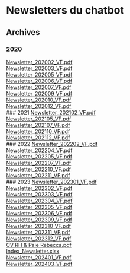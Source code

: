 # Newsletters du chatbot
## Archives
### 2020
[Newsletter_202002_VF.pdf](https://raw.githubusercontent.com/CISIRH/espace-noyau/main/Noyau%20RH%20FPE/Newsletters%20du%20chatbot/Archives/2020/Newsletter_202002_VF.pdf)<br>[Newsletter_202003_VF.pdf](https://raw.githubusercontent.com/CISIRH/espace-noyau/main/Noyau%20RH%20FPE/Newsletters%20du%20chatbot/Archives/2020/Newsletter_202003_VF.pdf)<br>[Newsletter_202005_VF.pdf](https://raw.githubusercontent.com/CISIRH/espace-noyau/main/Noyau%20RH%20FPE/Newsletters%20du%20chatbot/Archives/2020/Newsletter_202005_VF.pdf)<br>[Newsletter_202006_VF.pdf](https://raw.githubusercontent.com/CISIRH/espace-noyau/main/Noyau%20RH%20FPE/Newsletters%20du%20chatbot/Archives/2020/Newsletter_202006_VF.pdf)<br>[Newsletter_202007_VF.pdf](https://raw.githubusercontent.com/CISIRH/espace-noyau/main/Noyau%20RH%20FPE/Newsletters%20du%20chatbot/Archives/2020/Newsletter_202007_VF.pdf)<br>[Newsletter_202009_VF.pdf](https://raw.githubusercontent.com/CISIRH/espace-noyau/main/Noyau%20RH%20FPE/Newsletters%20du%20chatbot/Archives/2020/Newsletter_202009_VF.pdf)<br>[Newsletter_202010_VF.pdf](https://raw.githubusercontent.com/CISIRH/espace-noyau/main/Noyau%20RH%20FPE/Newsletters%20du%20chatbot/Archives/2020/Newsletter_202010_VF.pdf)<br>[Newsletter_202012_VF.pdf](https://raw.githubusercontent.com/CISIRH/espace-noyau/main/Noyau%20RH%20FPE/Newsletters%20du%20chatbot/Archives/2020/Newsletter_202012_VF.pdf)<br>### 2021
[Newsletter_202102_VF.pdf](https://raw.githubusercontent.com/CISIRH/espace-noyau/main/Noyau%20RH%20FPE/Newsletters%20du%20chatbot/Archives/2021/Newsletter_202102_VF.pdf)<br>[Newsletter_202105_VF.pdf](https://raw.githubusercontent.com/CISIRH/espace-noyau/main/Noyau%20RH%20FPE/Newsletters%20du%20chatbot/Archives/2021/Newsletter_202105_VF.pdf)<br>[Newsletter_202107_VF.pdf](https://raw.githubusercontent.com/CISIRH/espace-noyau/main/Noyau%20RH%20FPE/Newsletters%20du%20chatbot/Archives/2021/Newsletter_202107_VF.pdf)<br>[Newsletter_202110_VF.pdf](https://raw.githubusercontent.com/CISIRH/espace-noyau/main/Noyau%20RH%20FPE/Newsletters%20du%20chatbot/Archives/2021/Newsletter_202110_VF.pdf)<br>[Newsletter_202112_VF.pdf](https://raw.githubusercontent.com/CISIRH/espace-noyau/main/Noyau%20RH%20FPE/Newsletters%20du%20chatbot/Archives/2021/Newsletter_202112_VF.pdf)<br>### 2022
[Newsletter_202202_VF.pdf](https://raw.githubusercontent.com/CISIRH/espace-noyau/main/Noyau%20RH%20FPE/Newsletters%20du%20chatbot/Archives/2022/Newsletter_202202_VF.pdf)<br>[Newsletter_202204_VF.pdf](https://raw.githubusercontent.com/CISIRH/espace-noyau/main/Noyau%20RH%20FPE/Newsletters%20du%20chatbot/Archives/2022/Newsletter_202204_VF.pdf)<br>[Newsletter_202205_VF.pdf](https://raw.githubusercontent.com/CISIRH/espace-noyau/main/Noyau%20RH%20FPE/Newsletters%20du%20chatbot/Archives/2022/Newsletter_202205_VF.pdf)<br>[Newsletter_202207_VF.pdf](https://raw.githubusercontent.com/CISIRH/espace-noyau/main/Noyau%20RH%20FPE/Newsletters%20du%20chatbot/Archives/2022/Newsletter_202207_VF.pdf)<br>[Newsletter_202210_VF.pdf](https://raw.githubusercontent.com/CISIRH/espace-noyau/main/Noyau%20RH%20FPE/Newsletters%20du%20chatbot/Archives/2022/Newsletter_202210_VF.pdf)<br>[Newsletter_202211_VF.pdf](https://raw.githubusercontent.com/CISIRH/espace-noyau/main/Noyau%20RH%20FPE/Newsletters%20du%20chatbot/Archives/2022/Newsletter_202211_VF.pdf)<br>### 2023
[Newsletter_202301_VF.pdf](https://raw.githubusercontent.com/CISIRH/espace-noyau/main/Noyau%20RH%20FPE/Newsletters%20du%20chatbot/Archives/2023/Newsletter_202301_VF.pdf)<br>[Newsletter_202302_VF.pdf](https://raw.githubusercontent.com/CISIRH/espace-noyau/main/Noyau%20RH%20FPE/Newsletters%20du%20chatbot/Archives/2023/Newsletter_202302_VF.pdf)<br>[Newsletter_202303_VF.pdf](https://raw.githubusercontent.com/CISIRH/espace-noyau/main/Noyau%20RH%20FPE/Newsletters%20du%20chatbot/Archives/2023/Newsletter_202303_VF.pdf)<br>[Newsletter_202304_VF.pdf](https://raw.githubusercontent.com/CISIRH/espace-noyau/main/Noyau%20RH%20FPE/Newsletters%20du%20chatbot/Archives/2023/Newsletter_202304_VF.pdf)<br>[Newsletter_202305_VF.pdf](https://raw.githubusercontent.com/CISIRH/espace-noyau/main/Noyau%20RH%20FPE/Newsletters%20du%20chatbot/Archives/2023/Newsletter_202305_VF.pdf)<br>[Newsletter_202306_VF.pdf](https://raw.githubusercontent.com/CISIRH/espace-noyau/main/Noyau%20RH%20FPE/Newsletters%20du%20chatbot/Archives/2023/Newsletter_202306_VF.pdf)<br>[Newsletter_202309_VF.pdf](https://raw.githubusercontent.com/CISIRH/espace-noyau/main/Noyau%20RH%20FPE/Newsletters%20du%20chatbot/Archives/2023/Newsletter_202309_VF.pdf)<br>[Newsletter_202310_VF.pdf](https://raw.githubusercontent.com/CISIRH/espace-noyau/main/Noyau%20RH%20FPE/Newsletters%20du%20chatbot/Archives/2023/Newsletter_202310_VF.pdf)<br>[Newsletter_202311_VF.pdf](https://raw.githubusercontent.com/CISIRH/espace-noyau/main/Noyau%20RH%20FPE/Newsletters%20du%20chatbot/Archives/2023/Newsletter_202311_VF.pdf)<br>[Newsletter_202312_VF.pdf](https://raw.githubusercontent.com/CISIRH/espace-noyau/main/Noyau%20RH%20FPE/Newsletters%20du%20chatbot/Archives/2023/Newsletter_202312_VF.pdf)<br>[CV RH & Paie Rebecca.pdf](https://raw.githubusercontent.com/CISIRH/espace-noyau/main/Noyau%20RH%20FPE/Newsletters%20du%20chatbot/CV%20RH%20%26%20Paie%20Rebecca.pdf)<br>[Index_Newsletter.xlsx](https://raw.githubusercontent.com/CISIRH/espace-noyau/main/Noyau%20RH%20FPE/Newsletters%20du%20chatbot/Index_Newsletter.xlsx)<br>[Newsletter_202401_VF.pdf](https://raw.githubusercontent.com/CISIRH/espace-noyau/main/Noyau%20RH%20FPE/Newsletters%20du%20chatbot/Newsletter_202401_VF.pdf)<br>[Newsletter_202403_VF.pdf](https://raw.githubusercontent.com/CISIRH/espace-noyau/main/Noyau%20RH%20FPE/Newsletters%20du%20chatbot/Newsletter_202403_VF.pdf)<br>